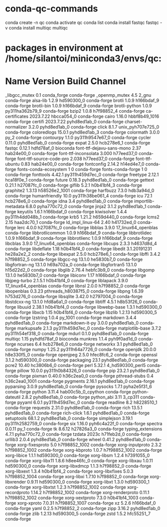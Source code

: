 # conda-qc-commands
conda create -n qc
conda activate qc
conda list
conda install fastqc
fastqc -v
conda install multiqc
multiqc
# packages in environment at /home/silantoi/miniconda3/envs/qc:
#
# Name                    Version                   Build  Channel
_libgcc_mutex             0.1                 conda_forge    conda-forge
_openmp_mutex             4.5                       2_gnu    conda-forge
alsa-lib                  1.2.9                hd590300_0    conda-forge
brotli                    1.0.9                h166bdaf_9    conda-forge
brotli-bin                1.0.9                h166bdaf_9    conda-forge
brotli-python             1.0.9           py311ha362b79_9    conda-forge
bzip2                     1.0.8                h7f98852_4    conda-forge
ca-certificates           2023.7.22            hbcca054_0    conda-forge
cairo                     1.16.0            hbbf8b49_1016    conda-forge
certifi                   2023.7.22          pyhd8ed1ab_0    conda-forge
charset-normalizer        3.2.0              pyhd8ed1ab_0    conda-forge
click                     8.1.7           unix_pyh707e725_0    conda-forge
coloredlogs               15.0.1             pyhd8ed1ab_3    conda-forge
colormath                 3.0.0                      py_2    conda-forge
contourpy                 1.1.0           py311h9547e67_0    conda-forge
cycler                    0.11.0             pyhd8ed1ab_0    conda-forge
expat                     2.5.0                hcb278e6_1    conda-forge
fastqc                    0.12.1               hdfd78af_0    bioconda
font-ttf-dejavu-sans-mono 2.37                 hab24e00_0    conda-forge
font-ttf-inconsolata      3.000                h77eed37_0    conda-forge
font-ttf-source-code-pro  2.038                h77eed37_0    conda-forge
font-ttf-ubuntu           0.83                 hab24e00_0    conda-forge
fontconfig                2.14.2               h14ed4e7_0    conda-forge
fonts-conda-ecosystem     1                             0    conda-forge
fonts-conda-forge         1                             0    conda-forge
fonttools                 4.42.1          py311h459d7ec_0    conda-forge
freetype                  2.12.1               hca18f0e_1    conda-forge
future                    0.18.3             pyhd8ed1ab_0    conda-forge
gettext                   0.21.1               h27087fc_0    conda-forge
giflib                    5.2.1                h0b41bf4_3    conda-forge
graphite2                 1.3.13            h58526e2_1001    conda-forge
harfbuzz                  7.3.0                hdb3a94d_0    conda-forge
humanfriendly             10.0            py311h38be061_4    conda-forge
icu                       72.1                 hcb278e6_0    conda-forge
idna                      3.4                pyhd8ed1ab_0    conda-forge
importlib-metadata        6.8.0              pyha770c72_0    conda-forge
jinja2                    3.1.2              pyhd8ed1ab_1    conda-forge
keyutils                  1.6.1                h166bdaf_0    conda-forge
kiwisolver                1.4.4           py311h4dd048b_1    conda-forge
krb5                      1.21.2               h659d440_0    conda-forge
lcms2                     2.15                 haa2dc70_1    conda-forge
ld_impl_linux-64          2.40                 h41732ed_0    conda-forge
lerc                      4.0.0                h27087fc_0    conda-forge
libblas                   3.9.0           17_linux64_openblas    conda-forge
libbrotlicommon           1.0.9                h166bdaf_9    conda-forge
libbrotlidec              1.0.9                h166bdaf_9    conda-forge
libbrotlienc              1.0.9                h166bdaf_9    conda-forge
libcblas                  3.9.0           17_linux64_openblas    conda-forge
libcups                   2.3.3                h4637d8d_4    conda-forge
libdeflate                1.18                 h0b41bf4_0    conda-forge
libedit                   3.1.20191231         he28a2e2_2    conda-forge
libexpat                  2.5.0                hcb278e6_1    conda-forge
libffi                    3.4.2                h7f98852_5    conda-forge
libgcc-ng                 13.1.0               he5830b7_0    conda-forge
libgfortran-ng            13.1.0               h69a702a_0    conda-forge
libgfortran5              13.1.0               h15d22d2_0    conda-forge
libglib                   2.76.4               hebfc3b9_0    conda-forge
libgomp                   13.1.0               he5830b7_0    conda-forge
libiconv                  1.17                 h166bdaf_0    conda-forge
libjpeg-turbo             2.1.5.1              h0b41bf4_0    conda-forge
liblapack                 3.9.0           17_linux64_openblas    conda-forge
libnsl                    2.0.0                h7f98852_0    conda-forge
libopenblas               0.3.23          pthreads_h80387f5_0    conda-forge
libpng                    1.6.39               h753d276_0    conda-forge
libsqlite                 3.42.0               h2797004_0    conda-forge
libstdcxx-ng              13.1.0               hfd8a6a1_0    conda-forge
libtiff                   4.5.1                h8b53f26_0    conda-forge
libuuid                   2.38.1               h0b41bf4_0    conda-forge
libwebp-base              1.3.1                hd590300_0    conda-forge
libxcb                    1.15                 h0b41bf4_0    conda-forge
libzlib                   1.2.13               hd590300_5    conda-forge
lzstring                  1.0.4                   py_1001    conda-forge
markdown                  3.4.4              pyhd8ed1ab_0    conda-forge
markdown-it-py            3.0.0              pyhd8ed1ab_0    conda-forge
markupsafe                2.1.3           py311h459d7ec_0    conda-forge
matplotlib-base           3.7.2           py311h54ef318_0    conda-forge
mdurl                     0.1.0              pyhd8ed1ab_0    conda-forge
multiqc                   1.15               pyhdfd78af_0    bioconda
munkres                   1.1.4              pyh9f0ad1d_0    conda-forge
ncurses                   6.4                  hcb278e6_0    conda-forge
networkx                  3.1                pyhd8ed1ab_0    conda-forge
numpy                     1.25.2          py311h64a7726_0    conda-forge
openjdk                   20.0.0               h8e330f5_0    conda-forge
openjpeg                  2.5.0                hfec8fc6_2    conda-forge
openssl                   3.1.2                hd590300_0    conda-forge
packaging                 23.1               pyhd8ed1ab_0    conda-forge
pcre2                     10.40                hc3806b6_0    conda-forge
perl                      5.32.1          4_hd590300_perl5    conda-forge
pillow                    10.0.0          py311h0b84326_0    conda-forge
pip                       23.2.1             pyhd8ed1ab_0    conda-forge
pixman                    0.40.0               h36c2ea0_0    conda-forge
pthread-stubs             0.4               h36c2ea0_1001    conda-forge
pygments                  2.16.1             pyhd8ed1ab_0    conda-forge
pyparsing                 3.0.9              pyhd8ed1ab_0    conda-forge
pysocks                   1.7.1              pyha2e5f31_6    conda-forge
python                    3.11.4          hab00c5b_0_cpython    conda-forge
python-dateutil           2.8.2              pyhd8ed1ab_0    conda-forge
python_abi                3.11                    3_cp311    conda-forge
pyyaml                    6.0.1           py311h459d7ec_0    conda-forge
readline                  8.2                  h8228510_1    conda-forge
requests                  2.31.0             pyhd8ed1ab_0    conda-forge
rich                      13.5.1             pyhd8ed1ab_0    conda-forge
rich-click                1.6.1              pyhd8ed1ab_0    conda-forge
setuptools                68.1.2             pyhd8ed1ab_0    conda-forge
simplejson                3.19.1          py311h2582759_0    conda-forge
six                       1.16.0             pyh6c4a22f_0    conda-forge
spectra                   0.0.11                     py_1    conda-forge
tk                        8.6.12               h27826a3_0    conda-forge
typing_extensions         4.7.1              pyha770c72_0    conda-forge
tzdata                    2023c                h71feb2d_0    conda-forge
urllib3                   2.0.4              pyhd8ed1ab_0    conda-forge
wheel                     0.41.2             pyhd8ed1ab_0    conda-forge
xorg-fixesproto           5.0               h7f98852_1002    conda-forge
xorg-inputproto           2.3.2             h7f98852_1002    conda-forge
xorg-kbproto              1.0.7             h7f98852_1002    conda-forge
xorg-libice               1.1.1                hd590300_0    conda-forge
xorg-libsm                1.2.4                h7391055_0    conda-forge
xorg-libx11               1.8.6                h8ee46fc_0    conda-forge
xorg-libxau               1.0.11               hd590300_0    conda-forge
xorg-libxdmcp             1.1.3                h7f98852_0    conda-forge
xorg-libxext              1.3.4                h0b41bf4_2    conda-forge
xorg-libxfixes            5.0.3             h7f98852_1004    conda-forge
xorg-libxi                1.7.10               h7f98852_0    conda-forge
xorg-libxrender           0.9.11               hd590300_0    conda-forge
xorg-libxt                1.3.0                hd590300_1    conda-forge
xorg-libxtst              1.2.3             h7f98852_1002    conda-forge
xorg-recordproto          1.14.2            h7f98852_1002    conda-forge
xorg-renderproto          0.11.1            h7f98852_1002    conda-forge
xorg-xextproto            7.3.0             h0b41bf4_1003    conda-forge
xorg-xproto               7.0.31            h7f98852_1007    conda-forge
xz                        5.2.6                h166bdaf_0    conda-forge
yaml                      0.2.5                h7f98852_2    conda-forge
zipp                      3.16.2             pyhd8ed1ab_0    conda-forge
zlib                      1.2.13               hd590300_5    conda-forge
zstd                      1.5.2                hfc55251_7    conda-forge
